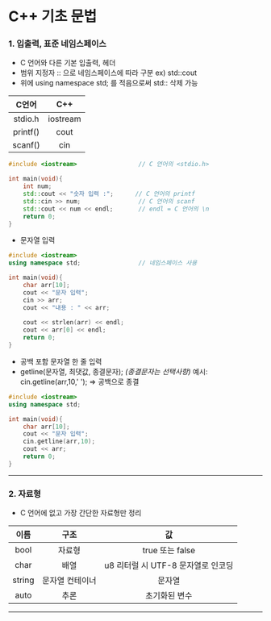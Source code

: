 # C++ 기초 문법
### 1. 입출력, 표준 네임스페이스

- C 언어와 다른 기본 입출력, 헤더
- 범위 지정자 :: 으로 네임스페이스에 따라 구분 ex) std::cout
- 위에 using namespace std; 를 적음으로써 std:: 삭제 가능

| C언어 | C++ |
|:--:|:--:|
| stdio.h | iostream |
| printf() | cout |
| scanf() | cin |
```cpp
#include <iostream>                 // C 언어의 <stdio.h>

int main(void){
    int num;
    std::cout << "숫자 입력 :";      // C 언어의 printf
    std::cin >> num;                // C 언어의 scanf
    std::cout << num << endl;       // endl = C 언어의 \n
    return 0;
}
```
- 문자열 입력
```cpp
#include <iostream>
using namespace std;                // 네임스페이스 사용

int main(void){
    char arr[10];
    cout << "문자 입력";
    cin >> arr; 
    cout << "내용 : " << arr;
    
    cout << strlen(arr) << endl; 
    cout << arr[0] << endl;
    return 0;
}
```
- 공백 포함 문자열 한 줄 입력
- getline(문자열, 최댓값, 종결문자);
*(종결문자는 선택사항)* 예시: cin.getline(arr,10,' '); => 공백으로 종결
```cpp
#include <iostream>
using namespace std;

int main(void){
    char arr[10];
    cout << "문자 입력";
    cin.getline(arr,10);
    cout << arr;
    return 0;
}
```
___
### 2. 자료형
- C 언어에 없고 가장 간단한 자료형만 정리

|이름|구조|값|
|:--:|:--:|:--:|
|bool|자료형|true 또는 false|
|char|배열|u8 리터럴 시 UTF-8 문자열로 인코딩|
|string|문자열 컨테이너|문자열|
|auto|추론|초기화된 변수|
___